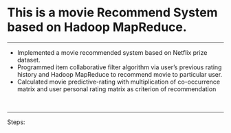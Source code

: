 # This is a movie Recommend System based on Hadoop MapReduce.
------

- Implemented a movie recommended system based on Netflix prize dataset.
- Programmed item collaborative filter algorithm via user’s previous rating history and Hadoop MapReduce to recommend movie to particular user.
- Calculated movie predictive-rating with multiplication of co-occurrence matrix and user personal rating matrix as criterion of recommendation

<br>

------
Steps:
[](https://github.com/biaoge/Images/blob/master/RS_process1.png)
[](https://github.com/biaoge/Images/blob/master/RS_process2.png)
